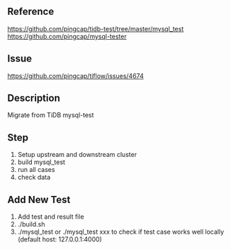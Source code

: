 ## Reference
https://github.com/pingcap/tidb-test/tree/master/mysql_test
https://github.com/pingcap/mysql-tester

## Issue
https://github.com/pingcap/tiflow/issues/4674

## Description
Migrate from TiDB mysql-test

## Step
1. Setup upstream and downstream cluster
2. build mysql_test
3. run all cases
4. check data

## Add New Test
1. Add test and result file
2. ./build.sh
3. ./mysql_test or ./mysql_test xxx to check if test case works well locally (default host: 127.0.0.1:4000)
